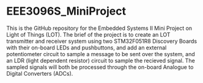 # EEE3096S_MiniProject
This is the GitHub repository for the Embedded Systems II Mini Project on Light of Things (LOT).
The brief of the project is to create an LOT transmitter and receiver system using two STM32F051R8 Discovery Boards with their on-board LEDs and pushbuttons, and add an external potentiometer circuit to sample a message to be sent over the system, and an LDR (light dependent resistor) circuit to sample the recieved signal. The sampled signals will both be processed through the on-board Analogue to Digital Converters (ADCs).
